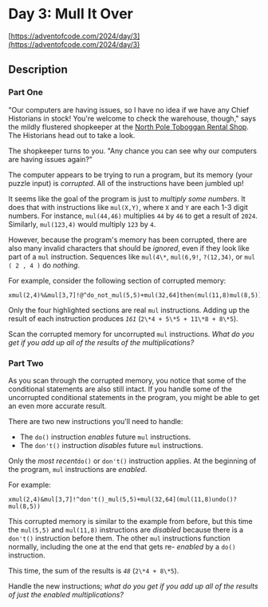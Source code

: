 # Day 3: Mull It Over

[https://adventofcode.com/2024/day/3](https://adventofcode.com/2024/day/3)

## Description

### Part One

"Our computers are having issues, so I have no idea if we have any Chief Historians <span title="There&#39;s a spot reserved for Chief Historians between the green toboggans and the red toboggans. They&#39;ve never actually had any Chief Historians in stock, but it&#39;s best to be prepared.">in stock</span>! You're welcome to check the warehouse, though," says the mildly flustered shopkeeper at the [North Pole Toboggan Rental Shop](/2020/day/2). The Historians head out to take a look.

The shopkeeper turns to you. "Any chance you can see why our computers are having issues again?"

The computer appears to be trying to run a program, but its memory (your puzzle input) is _corrupted_. All of the instructions have been jumbled up!

It seems like the goal of the program is just to _multiply some numbers_. It does that with instructions like `mul(X,Y)`, where `X` and `Y` are each 1-3 digit numbers. For instance, `mul(44,46)` multiplies `44` by `46` to get a result of `2024`. Similarly, `mul(123,4)` would multiply `123` by `4`.

However, because the program's memory has been corrupted, there are also many invalid characters that should be _ignored_, even if they look like part of a `mul` instruction. Sequences like `mul(4\*`, `mul(6,9!`, `?(12,34)`, or `mul ( 2 , 4 )` do _nothing_.

For example, consider the following section of corrupted memory:

```
xmul(2,4)%&mul[3,7]!@^do_not_mul(5,5)+mul(32,64]then(mul(11,8)mul(8,5))
```

Only the four highlighted sections are real `mul` instructions. Adding up the result of each instruction produces _`161`_ (`2\*4 + 5\*5 + 11\*8 + 8\*5`).

Scan the corrupted memory for uncorrupted `mul` instructions. _What do you get if you add up all of the results of the multiplications?_

### Part Two

As you scan through the corrupted memory, you notice that some of the conditional statements are also still intact. If you handle some of the uncorrupted conditional statements in the program, you might be able to get an even more accurate result.

There are two new instructions you'll need to handle:

- The `do()` instruction _enables_ future `mul` instructions.
- The `don't()` instruction _disables_ future `mul` instructions.

Only the _most recent_`do()` or `don't()` instruction applies. At the beginning of the program, `mul` instructions are _enabled_.

For example:

```
xmul(2,4)&mul[3,7]!^don't()_mul(5,5)+mul(32,64](mul(11,8)undo()?mul(8,5))
```

This corrupted memory is similar to the example from before, but this time the `mul(5,5)` and `mul(11,8)` instructions are _disabled_ because there is a `don't()` instruction before them. The other `mul` instructions function normally, including the one at the end that gets re- _enabled_ by a `do()` instruction.

This time, the sum of the results is _`48`_ (`2\*4 + 8\*5`).

Handle the new instructions; _what do you get if you add up all of the results of just the enabled multiplications?_